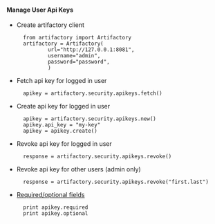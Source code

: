 #### Manage User Api Keys


- Create artifactory client

        from artifactory import Artifactory
        artifactory = Artifactory(
                url="http://127.0.0.1:8081",
                username="admin",
                password="password",
                )


- Fetch api key for logged in user

        apikey = artifactory.security.apikeys.fetch()


- Create api key for logged in user

        apikey = artifactory.security.apikeys.new()
        apikey.api_key = "my-key"
        apikey = apikey.create()


- Revoke api key for logged in user

        response = artifactory.security.apikeys.revoke()


- Revoke api key for other users (admin only)

        response = artifactory.security.apikeys.revoke("first.last")


- [Required/optional fields](https://www.jfrog.com/confluence/display/RTF/Artifactory+REST+API#ArtifactoryRESTAPI-GetAPIKey)

        print apikey.required
        print apikey.optional
